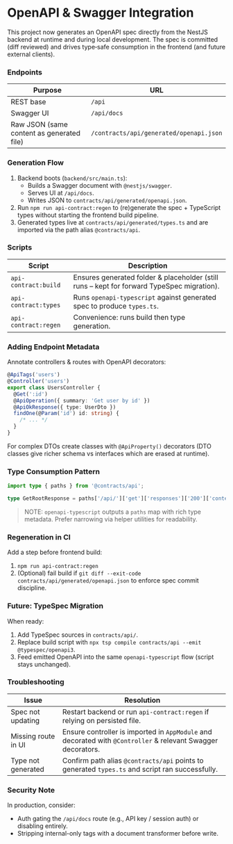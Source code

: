 # OpenAPI & Swagger Integration

This project now generates an OpenAPI spec directly from the NestJS backend at runtime and during local development. The spec is committed (diff reviewed) and drives type‑safe consumption in the frontend (and future external clients).

### Endpoints

| Purpose                                   | URL                                     |
| ----------------------------------------- | --------------------------------------- |
| REST base                                 | `/api`                                  |
| Swagger UI                                | `/api/docs`                             |
| Raw JSON (same content as generated file) | `/contracts/api/generated/openapi.json` |

### Generation Flow

1. Backend boots (`backend/src/main.ts`):
   - Builds a Swagger document with `@nestjs/swagger`.
   - Serves UI at `/api/docs`.
   - Writes JSON to `contracts/api/generated/openapi.json`.
2. Run `npm run api-contract:regen` to (re)generate the spec + TypeScript types without starting the frontend build pipeline.
3. Generated types live at `contracts/api/generated/types.ts` and are imported via the path alias `@contracts/api`.

### Scripts

| Script               | Description                                                                                |
| -------------------- | ------------------------------------------------------------------------------------------ |
| `api-contract:build` | Ensures generated folder & placeholder (still runs – kept for forward TypeSpec migration). |
| `api-contract:types` | Runs `openapi-typescript` against generated spec to produce `types.ts`.                    |
| `api-contract:regen` | Convenience: runs build then type generation.                                              |

### Adding Endpoint Metadata

Annotate controllers & routes with OpenAPI decorators:

```ts
@ApiTags('users')
@Controller('users')
export class UsersController {
  @Get(':id')
  @ApiOperation({ summary: 'Get user by id' })
  @ApiOkResponse({ type: UserDto })
  findOne(@Param('id') id: string) {
    /* ... */
  }
}
```

For complex DTOs create classes with `@ApiProperty()` decorators (DTO classes give richer schema vs interfaces which are erased at runtime).

### Type Consumption Pattern

```ts
import type { paths } from '@contracts/api';

type GetRootResponse = paths['/api/']['get']['responses']['200']['content']['application/json'];
```

> NOTE: `openapi-typescript` outputs a `paths` map with rich type metadata. Prefer narrowing via helper utilities for readability.

### Regeneration in CI

Add a step before frontend build:

1. `npm run api-contract:regen`
2. (Optional) fail build if `git diff --exit-code contracts/api/generated/openapi.json` to enforce spec commit discipline.

### Future: TypeSpec Migration

When ready:

1. Add TypeSpec sources in `contracts/api/`.
2. Replace build script with `npx tsp compile contracts/api --emit @typespec/openapi3`.
3. Feed emitted OpenAPI into the same `openapi-typescript` flow (script stays unchanged).

### Troubleshooting

| Issue               | Resolution                                                                                                   |
| ------------------- | ------------------------------------------------------------------------------------------------------------ |
| Spec not updating   | Restart backend or run `api-contract:regen` if relying on persisted file.                                    |
| Missing route in UI | Ensure controller is imported in `AppModule` and decorated with `@Controller` & relevant Swagger decorators. |
| Type not generated  | Confirm path alias `@contracts/api` points to generated `types.ts` and script ran successfully.              |

### Security Note

In production, consider:

- Auth gating the `/api/docs` route (e.g., API key / session auth) or disabling entirely.
- Stripping internal-only tags with a document transformer before write.
